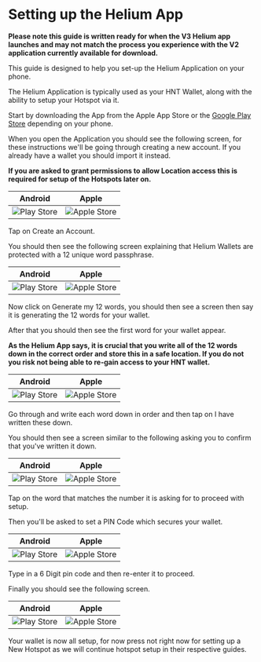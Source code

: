 # Setting up the Helium App

**Please note this guide is written ready for when the V3 Helium app launches and may not match the process you experience with the V2 application currently available for download.**

This guide is designed to help you set-up the Helium Application on your phone.

The Helium Application is typically used as your HNT Wallet, along with the ability to setup your Hotspot via it.

Start by downloading the App from the Apple App Store or the [Google Play Store](https://play.google.com/store/apps/details?id=com.helium.wallet) depending on your phone.

When you open the Application you should see the following screen, for these instructions we'll be going through creating a new account. If you already have a wallet you should import it instead.

**If you are asked to grant permissions to allow Location access this is required for setup of the Hotspots later on.**

| Android | Apple |
| --- | ---  |
| ![Play Store](../media/screenshots/android/ha-setup-1.jpg  ':size=350') | ![Apple Store](../media/screenshots/ios/ph.jpg  ':size=350') |

Tap on Create an Account.

You should then see the following screen explaining that Helium Wallets are protected with a 12 unique word passphrase.

| Android | Apple |
| --- | ---  |
| ![Play Store](../media/screenshots/android/ha-setup-2.jpg  ':size=350') | ![Apple Store](../media/screenshots/ios/ph.jpg  ':size=350') |

Now click on Generate my 12 words, you should then see a screen then say it is generating the 12 words for your wallet.

After that you should then see the first word for your wallet appear.

**As the Helium App says, it is crucial that you write all of the 12 words down in the correct order and store this in a safe location. If you do not you risk not being able to re-gain access to your HNT wallet.**

| Android | Apple |
| --- | ---  |
| ![Play Store](../media/screenshots/android/ha-setup-4.jpg  ':size=350') | ![Apple Store](../media/screenshots/ios/ph.jpg  ':size=350') |

Go through and write each word down in order and then tap on I have written these down.

You should then see a screen similar to the following asking you to confirm that you've written it down.

| Android | Apple |
| --- | ---  |
| ![Play Store](../media/screenshots/android/ha-setup-5.jpg  ':size=350') | ![Apple Store](../media/screenshots/ios/ph.jpg  ':size=350') |

Tap on the word that matches the number it is asking for to proceed with setup.

Then you'll be asked to set a PIN Code which secures your wallet.

| Android | Apple |
| --- | ---  |
| ![Play Store](../media/screenshots/android/ha-setup-6.jpg  ':size=350') | ![Apple Store](../media/screenshots/ios/ph.jpg  ':size=350') |

Type in a 6 Digit pin code and then re-enter it to proceed.

Finally you should see the following screen.

| Android | Apple |
| --- | ---  |
| ![Play Store](../media/screenshots/android/ha-setup-7.jpg  ':size=350') | ![Apple Store](../media/screenshots/ios/ph.jpg  ':size=350') |

Your wallet is now all setup, for now press not right now for setting up a New Hotspot as we will continue hotspot setup in their respective guides.

